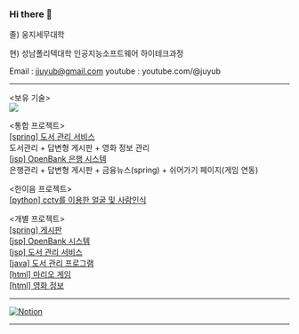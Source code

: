 ### Hi there 👋

졸) 웅지세무대학

현) 성남폴리텍대학 인공지능소프트웨어 하이테크과정

Email : jjuyub@gmail.com
youtube : youtube.com/@juyub

<hr>

<보유 기술> <br>
<img src="https://github.com/juyub/juyub/assets/126839881/9c0f935e-1a59-4f05-8833-2416c99fbea5" /> <br>

<통합 프로젝트> <br>
<a href="https://github.com/juyub/sp_JooLib">[spring] 도서 관리 서비스</a> <br>
 도서관리 + 답변형 게시판 + 영화 정보 관리 <br>
<a href="https://github.com/juyub/tp-JooBank">[jsp] OpenBank 은행 시스템</a> <br>
 은행관리 + 답변형 게시판 + 금융뉴스(spring) + 쉬어가기 페이지(게임 연동) <br>

<한이음 프로젝트><br>
<a href="https://github.com/juyub/jy_hanium">[python] cctv를 이용한 얼굴 및 사람인식</a>

<개별 프로젝트> <br>
<a href="https://github.com/juyub/JooBoard">[spring] 게시판</a> <br>
<a href="https://github.com/juyub/JooBank">[jsp] OpenBank 시스템</a> <br>
<a href="https://github.com/juyub/JooLib">[jsp] 도서 관리 서비스</a> <br>
<a href="https://github.com/juyub/BookM_TTT">[java] 도서 관리 프로그램</a> <br>
<a href="https://github.com/juyub/web-basic">[html] 마리오 게임</a> <br>
<a href="https://github.com/juyub/movieInfo">[html] 영화 정보</a>

<hr>

<a href="https://helpful-budget-5ec.notion.site/6281a7bdbc704edfb1dfb05dd78ddb2c" target="blank">![Notion](https://img.shields.io/badge/Notion-%23000000.svg?style=for-the-badge&logo=notion&logoColor=white)</a>

<hr>



<!--
<a href="https://juyub.github.io/web-basic/Mario/mario.html" target="blank">마리오게임</a>

<!--
**juyub/juyub** is a ✨ _special_ ✨ repository because its `README.md` (this file) appears on your GitHub profile.

Here are some ideas to get you started:

- 🔭 I’m currently working on ...
- 🌱 I’m currently learning ...
- 👯 I’m looking to collaborate on ...
- 🤔 I’m looking for help with ...
- 💬 Ask me about ...
- 📫 How to reach me: ...
- 😄 Pronouns: ...
- ⚡ Fun fact: ...
-->
